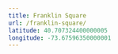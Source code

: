 ```yaml
---
title: Franklin Square
url: /franklin-square/
latitude: 40.707324400000005
longitude: -73.67596350000001
---
```

